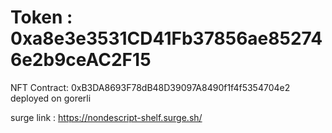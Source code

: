 # Token : 0xa8e3e3531CD41Fb37856ae852746e2b9ceAC2F15
NFT Contract: 0xB3DA8693F78dB48D39097A8490f1f4f5354704e2
deployed on gorerli 


surge link :
https://nondescript-shelf.surge.sh/
